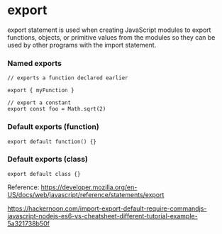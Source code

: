 # export

export statement is used when creating JavaScript modules to export functions, objects, or primitive values from the modules so they can be used by other programs with the import statement.

### Named exports
```
// exports a function declared earlier

export { myFunction }
```

```
// export a constant
export const foo = Math.sqrt(2)
```

### Default exports (function)

```
export default function() {}
```

### Default exports (class)

```
export default class {}
```

Reference: https://developer.mozilla.org/en-US/docs/web/javascript/reference/statements/export

https://hackernoon.com/import-export-default-require-commandjs-javascript-nodejs-es6-vs-cheatsheet-different-tutorial-example-5a321738b50f